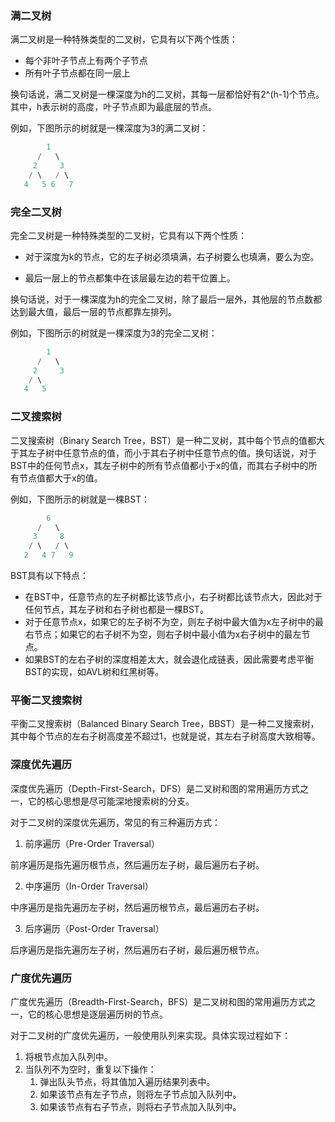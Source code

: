 ### 满二叉树

满二叉树是一种特殊类型的二叉树，它具有以下两个性质：

* 每个非叶子节点上有两个子节点
* 所有叶子节点都在同一层上

换句话说，满二叉树是一棵深度为h的二叉树，其每一层都恰好有2^(h-1)个节点。其中，h表示树的高度，叶子节点即为最底层的节点。

例如，下图所示的树就是一棵深度为3的满二叉树：

```java
        1
      /   \
     2     3
    / \   / \
   4   5 6   7
```

### 完全二叉树

完全二叉树是一种特殊类型的二叉树，它具有以下两个性质：

* 对于深度为k的节点，它的左子树必须填满，右子树要么也填满，要么为空。

* 最后一层上的节点都集中在该层最左边的若干位置上。

换句话说，对于一棵深度为h的完全二叉树，除了最后一层外，其他层的节点数都达到最大值，最后一层的节点都靠左排列。

例如，下图所示的树就是一棵深度为3的完全二叉树：

```java
        1
      /   \
     2     3
    / \   
   4   5 
```

### 二叉搜索树

二叉搜索树（Binary Search Tree，BST）是一种二叉树，其中每个节点的值都大于其左子树中任意节点的值，而小于其右子树中任意节点的值。换句话说，对于BST中的任何节点x，其左子树中的所有节点值都小于x的值，而其右子树中的所有节点值都大于x的值。

例如，下图所示的树就是一棵BST：

```java
        6
      /   \
     3     8
    / \   / \
   2   4 7   9
```

BST具有以下特点：

* 在BST中，任意节点的左子树都比该节点小，右子树都比该节点大，因此对于任何节点，其左子树和右子树也都是一棵BST。
* 对于任意节点x，如果它的左子树不为空，则左子树中最大值为x左子树中的最右节点；如果它的右子树不为空，则右子树中最小值为x右子树中的最左节点。
* 如果BST的左右子树的深度相差太大，就会退化成链表，因此需要考虑平衡BST的实现，如AVL树和红黑树等。

### 平衡二叉搜索树

平衡二叉搜索树（Balanced Binary Search Tree，BBST）是一种二叉搜索树，其中每个节点的左右子树高度差不超过1，也就是说，其左右子树高度大致相等。

### 深度优先遍历

深度优先遍历（Depth-First-Search，DFS）是二叉树和图的常用遍历方式之一，它的核心思想是尽可能深地搜索树的分支。

对于二叉树的深度优先遍历，常见的有三种遍历方式：

1. 前序遍历（Pre-Order Traversal）

前序遍历是指先遍历根节点，然后遍历左子树，最后遍历右子树。

2. 中序遍历（In-Order Traversal）

中序遍历是指先遍历左子树，然后遍历根节点，最后遍历右子树。

3. 后序遍历（Post-Order Traversal）

后序遍历是指先遍历左子树，然后遍历右子树，最后遍历根节点。

### 广度优先遍历

广度优先遍历（Breadth-First-Search，BFS）是二叉树和图的常用遍历方式之一，它的核心思想是逐层遍历树的节点。

对于二叉树的广度优先遍历，一般使用队列来实现。具体实现过程如下：

1. 将根节点加入队列中。
2. 当队列不为空时，重复以下操作：
   1. 弹出队头节点，将其值加入遍历结果列表中。
   2. 如果该节点有左子节点，则将左子节点加入队列中。
   3. 如果该节点有右子节点，则将右子节点加入队列中。